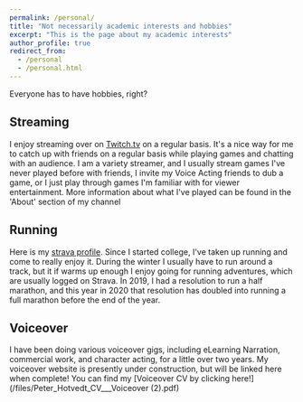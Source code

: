 ```yaml
---
permalink: /personal/
title: "Not necessarily academic interests and hobbies"
excerpt: "This is the page about my academic interests"
author_profile: true
redirect_from: 
  - /personal
  - /personal.html
---
```


Everyone has to have hobbies, right?

## Streaming
I enjoy streaming over on [Twitch.tv](https://www.twitch.tv/voltage12o2) on a regular basis. It's a nice way for me to catch up with friends on a regular basis while playing games and chatting with an audience. I am a variety streamer, and I usually stream games I've never played before with friends, I invite my Voice Acting friends to dub a game, or I just play through games I'm familiar with for viewer entertainment. More information about what I've played can be found in the 'About' section of my channel

## Running
Here is my [strava profile](https://www.strava.com/athletes/48410519). Since I started college, I've taken up running and come to really enjoy it. During the winter I usually have to run around a track, but it if warms up enough I enjoy going for running adventures, which are usually logged on Strava. In 2019, I had a resolution to run a half marathon, and this year in 2020 that resolution has doubled into running a full marathon before the end of the year.

## Voiceover
I have been doing various voiceover gigs, including eLearning Narration, commercial work, and character acting, for a little over two years. My voiceover website is presently under construction, but will be linked here when complete! You can find my [Voiceover CV by clicking here!](/files/Peter_Hotvedt_CV___Voiceover (2).pdf)
